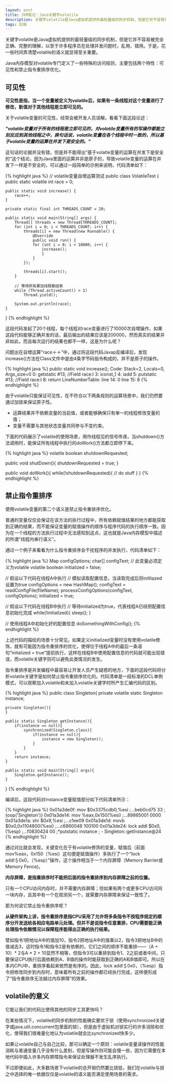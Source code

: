 ```yaml
---
layout: post
title: JVM笔记：Java关键字volatile
description: 关键字volatile是Java虚拟机提供的最轻量级的同步机制，但是它并不容易被完全正确、完整的理解，以至于许多程序员在处理并发问题时，乱用、错用。于是，花一些时间弄清楚volatile的语义就显得至关重要。
tags: 后端
---
```


关键字volatile是Java虚拟机提供的最轻量级的同步机制，但是它并不容易被完全正确、完整的理解，以至于许多程序员在处理并发问题时，乱用、错用。于是，花一些时间弄清楚volatile的语义就显得至关重要。

Java内存模型对volatile专门定义了一些特殊的访问规则，主要包括两个特性：可见性和禁止指令重排序优化。

## **可见性**

**可见性是指，当一个变量被定义为volatile后，如果有一条线程对这个变量进行了修改，新值对于其他线程是立即可见的。**

关于volatile变量的可见性，经常会被开发人员误解。看看下面这段论述：

***"volatile变量对于所有的线程是立即可见的，对volatile变量所有的写操作都能立刻反应到其他线程之中，换句话说，volatile变量在各个线程中时一致的，所以基于volatile变量的运算在并发下是安全的。"***

这句话的论据并没有错，但是并不能得出“基于volatle变量的运算在并发下是安全的”这个结论。因为Java里面的运算并非是原子的，导致volatile变量的运算在并发下一样是不安全的，可以通过一段简单的示例来说明，代码清单如下：

{% highlight java %}
// volatile变量自增运算测试
public class VolatileTest {
    public static volatile int race = 0;

    public static void increase() {
        race++;
    }

    private static final int THREADS_COUNT = 20;

    public static void main(String[] args) {
        Thread[] threads = new Thread[THREADS_COUNT];
        for (int i = 0; i < THREADS_COUNT; i++) {
            threads[i] = new Thread(new Runnable() {
                @Override
                public void run() {
                for (int i = 0; i < 10000; i++) {
                    increase();
                    }
                }
            });

            threads[i].start();
        }

        // 等待所有累加线程都结束
        while (Thread.activeCount() > 1)
            Thread.yield();

        System.out.println(race);
    }
}
{% endhighlight %}

这段代码发起了20个线程，每个线程对race变量进行了10000次自增操作，如果这段代码能够正确并发的话，最后输出的结果应该是200000，然而真实的结果并非如此，而且每次运行的结果也都不一样，这是为什么呢？

问题出在自增运算“race＋＋”中，通过将这段代码Javap反编译后，发现increase()方法在Class文件中是由4条字节码指令构成的，并不是原子的操作。

{% highlight java %}
public static void increase();
    Code:
         Stack=2, Locals=0, Args_size=0
         0: getstatic #13; //Field race:I
         3: iconst_1
         4: iadd
         5: putstatic #13; //Field race:I
         8: return
     LineNumberTable:
         line 14: 0
         line 15: 8
{% endhighlight %}

由于volatile只能保证可见性，在不符合以下两条规则的运算场景中，我们仍然要通过加锁来保证原子性。

* 运算结果并不依赖变量的当前值，或者能够确保只有单一的线程修改变量的值；
* 变量不需要与其他状态变量共同参与不变约束。

下面的代码展示了volatile的使用场景，用作线程见的信号传递，当shutdown()方法调用时，能保证所有线程中执行的doWork()方法都立即停下来。

{% highlight java %}
volatile boolean shutdownRequested;

public void shutDown(){
    shutdownRequested = true;
}

public void doWork(){
    while(!shutdownRequested){
    // do stuff
    }
}
{% endhighlight %}

## **禁止指令重排序**

使用volatile变量的第二个语义是禁止指令重排序优化。

普通的变量仅仅会保证在该方法的执行过程中，所有依赖赋值结果的地方都能获取到正确的结果，而不能保证变量的赋值操作的顺序与程序代码的执行顺序一致。因为在一个线程的方法执行过程中无法感知到这点，这也就是Java内存模型中描述的所谓“线程内串行语义”。

通过一个例子来看看为什么指令重排序会干扰程序的并发执行，代码清单如下：

{% highlight java %}
Map configOptions;
char[] configText;
// 此变量必须定义为volatile
volatile boolean initialized = false;

// 假设以下代码在线程A中执行
// 模拟读取配置信息，当读取完成后将initliazed设置为true
configOptions = new HashMap();
configText = readConfigFile(fileName);
processConfigOptions(configText, configOptions);
initialized = true;

// 假设以下代码在线程B中执行
// 等待initialized为true，代表线程A已经把配置信息初始化完成
while(!initialized){
    sleep();
}

// 使用线程A中初始化好的配置信息
doSomethingWithConfig();
{% endhighlight %}

上述代码的描绘的场景十分常见。如果定义initialized变量时没有使用volatile修饰，就有可能因为指令重排序的优化，使得位于线程A中的最后一条语句“initalized = true”提前执行，这样在线程B中使用配置信息的代码就可能出现错误，而volatile关键字则可以避免此类情况的发生。

指令重排序是并发编程中最容易让开发人员产生疑惑的地方，下面的这段代码将分析volatile关键字是如何禁止指令重排序优化的。代码清单是一段标准的DCL单例模式，可以观察加入volatile和未加入volatile关键字时所产生汇编代码的区别。

{% highlight java %}
public class Singleton{
    private volatile static Singleton instance;

    private Singleton(){
    }
    
    public static Singleton getInstance(){
        if(instance == null){
            synchronized(Singleton.class){
                if(instance == null){
                    instance = new Singleton();
                }
            }
        }
        return instance;
    }
    
    public static void main(String[] args){
        Singleton.getInstance();
    }
}
{% endhighlight %}

编译后，这段代码对instance变量赋值部分如下代码清单所示：

{% highlight java %}
0x01a3de0f: mov $0x3375cdb0,%esi      ;...beb0cd75 33
                                      ; {oop('Singleton')}
0x01a3de14: mov %eax,0x150(%esi)      ;...89865001 0000
0x01a3de1a: shr $0x9,%esi             ;...c1ee09
0x01a3de1d: movb $0x0,0x1104800(%esi) ;...c6860048 100100
0x01a3de24: lock addl $0x0,(%esp)     ;...f0830424 00
                                      ;*putstatic instance
                                      ; -
Singleton::getInstance@24
{% endhighlight %}

通过对比就会发现，关键变化在于有volatile修饰的变量，赋值后（前面mov%eax，0x150（%esi）这句便是赋值操作）多执行了一个“lock addl＄0x0，（%esp）”操作，这个操作相当于一个内存屏障（Memory Barrier或Memory Fence)。

**内存屏障，是指重排序时不能把后面的指令重排序到内存屏障之前的位置。**

只有一个CPU访问内存时，并不需要内存屏障；但如果有两个或更多CPU访问同一块内存，且其中有一个在观测另一个，就需要内存屏障来保证一致性了。

那为何说它禁止指令重排序呢？

**从硬件架构上讲，指令重排序是指CPU采用了允许将多条指令不按程序规定的顺序分开发送给各相应电路单元处理。但并不是说指令任意重排，CPU需要能正确处理指令依赖情况以保障程序能得出正确的执行结果。**

譬如指令1把地址A中的值加10，指令2把地址A中的值乘以2，指令3把地址B中的值减去3，这时指令1和指令2是有依赖的，它们之间的顺序不能重排——（A + 10）* 2与A * 2 + 10显然不相等，但指令3可以重排到指令1、2之前或者中间，只要保证CPU执行后面依赖到A、B值的操作时能获取到正确的A和B值即可。所以在本内CPU中，重排序看起来依然是有序的。因此，lock addl＄0x0，（%esp）指令把修改同步到内存时，意味着所有之前的操作都已经执行完成，这样便形成了“指令重排序无法越过内存屏障”的效果。

## **volatile的意义**

它能让我们的代码比使用其他的同步工具更快吗？

在某些情况下，volatile的同步机制的性能确实要优于锁（使用synchronized关键字或java.util.concurrent包里面的锁），但是由于虚拟机对锁实行的许多消除和优化，使得我们很难量化地认为volatile就会比synchronized快多少。

如果让volatile自己与自己比较，那可以确定一个原则：volatile变量读操作的性能消耗与普通变量几乎没有什么差别，但是写操作则可能会慢一些，因为它需要在本地代码中插入许多内存屏障指令来保证处理器不发生乱序执行。

不过即便如此，大多数场景下volatile的总开销仍然要比锁低，我们在volatile与锁之中选择的唯一依据仅仅是volatile的语义能否满足使用场景的需求。
